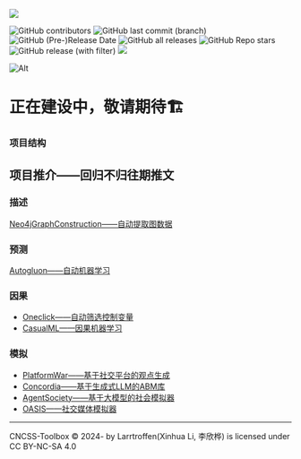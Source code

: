 
![](https://549b-static-lowcode-3gkwb0vfd2ab3beb-1257068422.cos.ap-shanghai.myqcloud.com/%E6%B7%BB%E5%8A%A0%E6%A0%871%E9%A2%98.png)

![GitHub contributors](https://img.shields.io/github/contributors/Larrtroffen/Stata_Guidebook)
![GitHub last commit (branch)](https://img.shields.io/github/last-commit/Larrtroffen/Stata_Guidebook/main)  ![GitHub (Pre-)Release Date](https://img.shields.io/github/release-date-pre/Larrtroffen/Stata_Guidebook)  ![GitHub all releases](https://img.shields.io/github/downloads/Larrtroffen/Stata_Guidebook/total)  ![GitHub Repo stars](https://img.shields.io/github/stars/Larrtroffen/Stata_Guidebook)  ![GitHub release (with filter)](https://img.shields.io/github/v/release/Larrtroffen/Stata_Guidebook)
  <a href="https://mp.weixin.qq.com/mp/profile_ext?action=home&__biz=MzkzNzY4NTU5OA==&scene=124#wechat_redirect"><img src="https://img.shields.io/badge/WeChat-@回归不归-07c160" /></a>&emsp;
  
![Alt](https://repobeats.axiom.co/api/embed/f915fdf2050c14532e7d853be7d6059fc2eea71c.svg "Repobeats analytics image")


# 正在建设中，敬请期待🏗️

### 项目结构

## 项目推介——回归不归往期推文

### 描述

[Neo4jGraphConstruction——自动提取图数据](https://github.com/neo4j-labs/llm-graph-builder)

### 预测

[Autogluon——自动机器学习](https://github.com/autogluon/autogluon)

### 因果

- [Oneclick——自动筛选控制变量](https://shutterzor.cn/stata/)
- [CasualML——因果机器学习](https://causalml.readthedocs.io/en/latest/about.html)

### 模拟

- [PlatformWar——基于社交平台的观点生成](https://github.com/LYiHub/platform-war-public)
- [Concordia——基于生成式LLM的ABM库](https://github.com/google-deepmind/concordia/tree/main)
- [AgentSociety——基于大模型的社会模拟器](https://agentsociety.readthedocs.io/en/latest/)
- [OASIS——社交媒体模拟器](https://github.com/camel-ai/oasis)

---

CNCSS-Toolbox © 2024- by Larrtroffen(Xinhua Li, 李欣桦) is licensed under CC BY-NC-SA 4.0 
